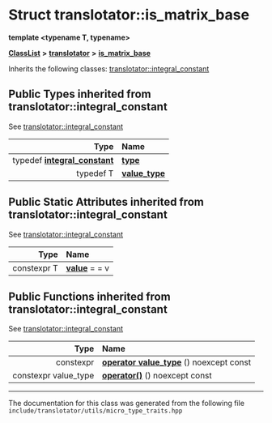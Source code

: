 

# Struct translotator::is\_matrix\_base

**template &lt;typename T, typename&gt;**



[**ClassList**](annotated.md) **>** [**translotator**](namespacetranslotator.md) **>** [**is\_matrix\_base**](structtranslotator_1_1is__matrix__base.md)








Inherits the following classes: [translotator::integral\_constant](structtranslotator_1_1integral__constant.md)
















## Public Types inherited from translotator::integral_constant

See [translotator::integral\_constant](structtranslotator_1_1integral__constant.md)

| Type | Name |
| ---: | :--- |
| typedef [**integral\_constant**](structtranslotator_1_1integral__constant.md) | [**type**](structtranslotator_1_1integral__constant.md#typedef-type)  <br> |
| typedef T | [**value\_type**](structtranslotator_1_1integral__constant.md#typedef-value_type)  <br> |












## Public Static Attributes inherited from translotator::integral_constant

See [translotator::integral\_constant](structtranslotator_1_1integral__constant.md)

| Type | Name |
| ---: | :--- |
|  constexpr T | [**value**](structtranslotator_1_1integral__constant.md#variable-value)   = = v<br> |




























## Public Functions inherited from translotator::integral_constant

See [translotator::integral\_constant](structtranslotator_1_1integral__constant.md)

| Type | Name |
| ---: | :--- |
|  constexpr | [**operator value\_type**](structtranslotator_1_1integral__constant.md#function-operator-value_type) () noexcept const<br> |
|  constexpr value\_type | [**operator()**](structtranslotator_1_1integral__constant.md#function-operator()) () noexcept const<br> |























































------------------------------
The documentation for this class was generated from the following file `include/translotator/utils/micro_type_traits.hpp`

